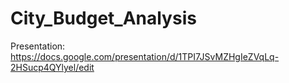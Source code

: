 # City_Budget_Analysis

Presentation: 
https://docs.google.com/presentation/d/1TPI7JSvMZHgIeZVqLq-2HSucp4QYlyel/edit 
